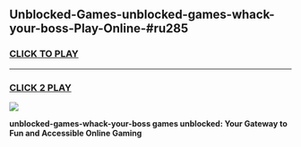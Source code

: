 
## Unblocked-Games-unblocked-games-whack-your-boss-Play-Online-#ru285
<h3>
<a href="https://premium.freeplayer.one?title=unblocked-games-whack-your-boss&ref=27F">CLICK TO PLAY</a></h3>
<hr>

<h3>
<a href="https://premium.freeplayer.one?title=unblocked-games-whack-your-boss&ref=27F">CLICK 2 PLAY</a>
  
</h3>

<a href="https://premium.freeplayer.one?title=unblocked-games-whack-your-boss&ref=27F"><img src="https://clearcache.store/games.png"></a>


**unblocked-games-whack-your-boss games unblocked: Your Gateway to Fun and Accessible Online Gaming**
